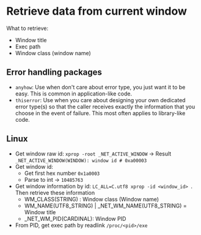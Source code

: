 # Retrieve data from current window

What to retrieve:

- Window title
- Exec path
- Window class (window name)

## Error handling packages

- `anyhow`: Use when don't care about error type, you just want it to be easy. This is common in application-like code.
- `thiserror`: Use when you care about designing your own dedicated error type(s) so that the caller receives exactly the information that you choose in the event of failure. This most often applies to library-like code.

## Linux

- Get window raw id: `xprop -root _NET_ACTIVE_WINDOW` -> Result `_NET_ACTIVE_WINDOW(WINDOW): window id # 0xa00003`
- Get window id:
  - Get first hex number `0x1a0003`
  - Parse to int -> `10485763`
- Get window information by id: `LC_ALL=C.utf8 xprop -id <window_id> `. Then retrieve these information
  - WM_CLASS(STRING) : Window class (Window name)
  - WM_NAME(UTF8_STRING) | \_NET_WM_NAME(UTF8_STRING) = Window title
  - \_NET_WM_PID(CARDINAL): Window PID
- From PID, get exec path by readlink `/proc/<pid>/exe`


